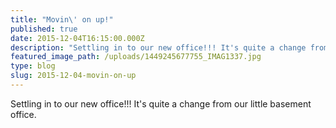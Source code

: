 ```yaml
---
title: "Movin\' on up!"
published: true
date: 2015-12-04T16:15:00.000Z
description: "Settling in to our new office!!! It's quite a change from our little basement office."
featured_image_path: /uploads/1449245677755_IMAG1337.jpg
type: blog
slug: 2015-12-04-movin-on-up
---
```


Settling in to our new office!!! It's quite a change from our little basement office.

